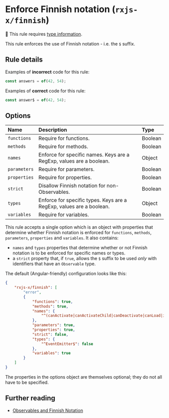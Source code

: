 # Enforce Finnish notation (`rxjs-x/finnish`)

💭 This rule requires [type information](https://typescript-eslint.io/linting/typed-linting).

<!-- end auto-generated rule header -->

This rule enforces the use of Finnish notation - i.e. the `$` suffix.

## Rule details

Examples of **incorrect** code for this rule:

```ts
const answers = of(42, 54);
```

Examples of **correct** code for this rule:

```ts
const answer$ = of(42, 54);
```

## Options

<!-- begin auto-generated rule options list -->

| Name         | Description                                                          | Type    |
| :----------- | :------------------------------------------------------------------- | :------ |
| `functions`  | Require for functions.                                               | Boolean |
| `methods`    | Require for methods.                                                 | Boolean |
| `names`      | Enforce for specific names. Keys are a RegExp, values are a boolean. | Object  |
| `parameters` | Require for parameters.                                              | Boolean |
| `properties` | Require for properties.                                              | Boolean |
| `strict`     | Disallow Finnish notation for non-Observables.                       | Boolean |
| `types`      | Enforce for specific types. Keys are a RegExp, values are a boolean. | Object  |
| `variables`  | Require for variables.                                               | Boolean |

<!-- end auto-generated rule options list -->

This rule accepts a single option which is an object with properties that determine whether Finnish notation is enforced for `functions`, `methods`, `parameters`, `properties` and `variables`. It also contains:

- `names` and `types` properties that determine whether or not Finnish notation is to be enforced for specific names or types.
- a `strict` property that, if `true`, allows the `$` suffix to be used _only_ with identifiers that have an `Observable` type.

The default (Angular-friendly) configuration looks like this:

```json
{
    "rxjs-x/finnish": [
        "error",
        {
            "functions": true,
            "methods": true,
            "names": {
                "^(canActivate|canActivateChild|canDeactivate|canLoad|intercept|resolve|validate)$": false
            },
            "parameters": true,
            "properties": true,
            "strict": false,
            "types": {
                "^EventEmitter$": false
            },
            "variables": true
        }
    ]
}
```

The properties in the options object are themselves optional; they do not all have to be specified.

## Further reading

- [Observables and Finnish Notation](https://medium.com/@benlesh/observables-and-finnish-notation-df8356ed1c9b)
